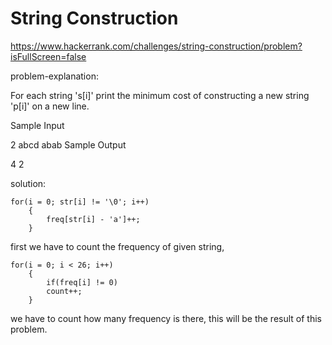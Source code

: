 # String Construction
https://www.hackerrank.com/challenges/string-construction/problem?isFullScreen=false

problem-explanation:

For each string 's[i]'  print the minimum cost of constructing a new string 'p[i]' on a new line.

Sample Input

2
abcd
abab
Sample Output

4
2

solution:

	for(i = 0; str[i] != '\0'; i++)
        {
            freq[str[i] - 'a']++;
        }

first we have to count the frequency of given string,<br>

	for(i = 0; i < 26; i++)
        {
            if(freq[i] != 0)
            count++;
        }

we have to count how many frequency is there, this will be the result of this problem.



